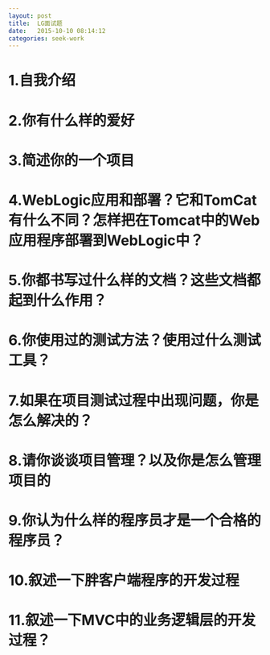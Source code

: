 ```yaml
---
layout: post
title:  LG面试题
date:   2015-10-10 08:14:12  
categories: seek-work
---
```


# 1.自我介绍 #

# 2.你有什么样的爱好 #

# 3.简述你的一个项目 #

# 4.WebLogic应用和部署？它和TomCat有什么不同？怎样把在Tomcat中的Web应用程序部署到WebLogic中？ #

# 5.你都书写过什么样的文档？这些文档都起到什么作用？ #

# 6.你使用过的测试方法？使用过什么测试工具？ #

# 7.如果在项目测试过程中出现问题，你是怎么解决的？ #

# 8.请你谈谈项目管理？以及你是怎么管理项目的 #

# 9.你认为什么样的程序员才是一个合格的程序员？ #

# 10.叙述一下胖客户端程序的开发过程 #

# 11.叙述一下MVC中的业务逻辑层的开发过程？ #
